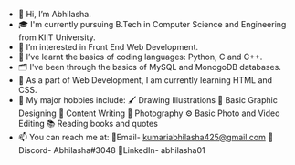 - 👋 Hi, I’m Abhilasha.
- 🎓 I'm currently pursuing B.Tech in Computer Science and Engineering from KIIT University.
- 👀 I’m interested in Front End Web Development.
- 🌱 I’ve learnt the basics of coding languages: Python, C and C++.
- 🗂️ I've been through the basics of MySQL and MonogoDB databases.
- 🧩 As a part of Web Development, I am currently learning HTML and CSS.
- 📌 My major hobbies include: 🖌️ Drawing Illustrations 🧮 Basic Graphic Designing 📝 Content Writing 📸 Photography ⚙️ Basic Photo and Video Editing 📚 Reading books and quotes 
- 📫 You can reach me at: 📍Email- kumariabhilasha425@gmail.com  📍Discord- Abhilasha#3048  📍LinkedIn- abhilasha01


<!---
abhilashaa05/abhilashaa05 is a ✨ special ✨ repository because its `README.md` (this file) appears on your GitHub profile.
You can click the Preview link to take a look at your changes.
--->
